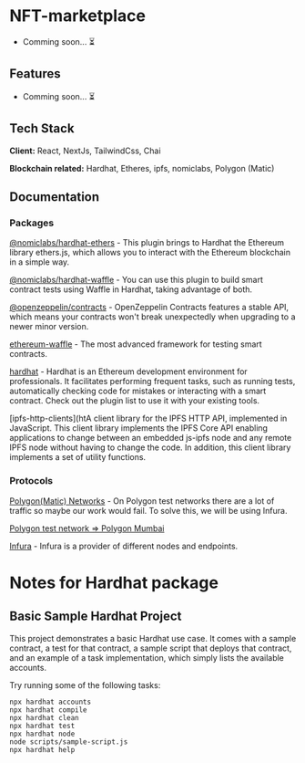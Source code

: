 # NFT-marketplace

- Comming soon... ⏳

## Features

- Comming soon... ⏳

## Tech Stack

**Client:** React, NextJs, TailwindCss, Chai

**Blockchain related:** Hardhat, Etheres, ipfs, nomiclabs, Polygon (Matic)

## Documentation

### Packages

[@nomiclabs/hardhat-ethers](https://www.npmjs.com/package/@nomiclabs/hardhat-ethers) - This plugin brings to Hardhat the Ethereum library ethers.js, which allows you to interact with the Ethereum blockchain in a simple way.

[@nomiclabs/hardhat-waffle](https://www.npmjs.com/package/@nomiclabs/hardhat-waffle) - You can use this plugin to build smart contract tests using Waffle in Hardhat, taking advantage of both.

[@openzeppelin/contracts](https://www.npmjs.com/package/@openzeppelin/contracts) - OpenZeppelin Contracts features a stable API, which means your contracts won't break unexpectedly when upgrading to a newer minor version.

[ethereum-waffle](https://www.npmjs.com/package/ethereum-waffle) - The most advanced framework for testing smart contracts.

[hardhat](https://www.npmjs.com/package/hardhat) - Hardhat is an Ethereum development environment for professionals. It facilitates performing frequent tasks, such as running tests, automatically checking code for mistakes or interacting with a smart contract. Check out the plugin list to use it with your existing tools.

[ipfs-http-clients](htA client library for the IPFS HTTP API, implemented in JavaScript. This client library implements the IPFS Core API enabling applications to change between an embedded js-ipfs node and any remote IPFS node without having to change the code. In addition, this client library implements a set of utility functions.

### Protocols

[Polygon(Matic) Networks](https://docs.polygon.technology/docs/develop/network-details/network) - On Polygon test networks there are a lot of traffic so maybe our work would fail. To solve this, we will be using Infura.

[Polygon test network => Polygon Mumbai](https://docs.polygon.technology/docs/develop/network-details/network)

[Infura](https://infura.io/) - Infura is a provider of different nodes and endpoints.

# Notes for Hardhat package

## Basic Sample Hardhat Project

This project demonstrates a basic Hardhat use case. It comes with a sample contract, a test for that contract, a sample script that deploys that contract, and an example of a task implementation, which simply lists the available accounts.

Try running some of the following tasks:

```shell
npx hardhat accounts
npx hardhat compile
npx hardhat clean
npx hardhat test
npx hardhat node
node scripts/sample-script.js
npx hardhat help
```
